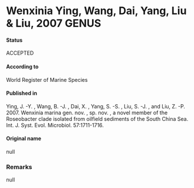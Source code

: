 Wenxinia Ying, Wang, Dai, Yang, Liu & Liu, 2007 GENUS
=======

#### Status
ACCEPTED

#### According to
World Register of Marine Species

#### Published in
Ying, J. -Y. , Wang, B. -J. , Dai, X. , Yang, S. -S. , Liu, S. -J. , and Liu, Z. -P. 2007. Wenxinia marina gen. nov. , sp. nov. , a novel member of the Roseobacter clade isolated from oilfield sediments of the South China Sea. Int. J. Syst. Evol. Microbiol. 57:1711-1716.

#### Original name
null

### Remarks
null